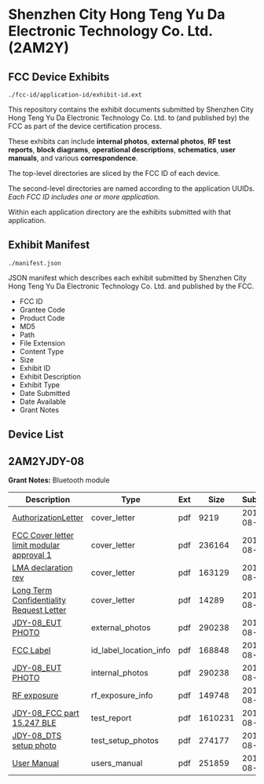 # Shenzhen City Hong Teng Yu Da Electronic Technology Co. Ltd. (2AM2Y)
## FCC Device Exhibits

```
./fcc-id/application-id/exhibit-id.ext
```

This repository contains the exhibit documents submitted by Shenzhen City Hong Teng Yu Da Electronic Technology Co. Ltd. to (and published by) the FCC as part of the device certification process.

These exhibits can include **internal photos**, **external photos**, **RF test reports**, **block diagrams**, **operational descriptions**, **schematics**, **user manuals**, and various **correspondence**.

The top-level directories are sliced by the FCC ID of each device.

The second-level directories are named according to the application UUIDs. *Each FCC ID includes one or more application.*

Within each application directory are the exhibits submitted with that application. 

## Exhibit Manifest

```
./manifest.json
```

JSON manifest which describes each exhibit submitted by Shenzhen City Hong Teng Yu Da Electronic Technology Co. Ltd. and published by the FCC.

- FCC ID
- Grantee Code
- Product Code
- MD5
- Path
- File Extension
- Content Type
- Size
- Exhibit ID
- Exhibit Description
- Exhibit Type
- Date Submitted
- Date Available
- Grant Notes

## Device List
## 2AM2YJDY-08
**Grant Notes:** Bluetooth module

| Description | Type | Ext | Size | Submitted | Available |
| ----------- | ---- | --- | ---- | --------- | --------- |
| [AuthorizationLetter](2AM2YJDY-08/237c1d14fd7034f22a12d5829650f9a7/3511883.pdf) | cover_letter | pdf | 9219 | 2017-08-15 | 2017-08-15 |
| [FCC Cover letter limit modular approval 1](2AM2YJDY-08/237c1d14fd7034f22a12d5829650f9a7/3511885.pdf) | cover_letter | pdf | 236164 | 2017-08-15 | 2017-08-15 |
| [LMA declaration rev](2AM2YJDY-08/237c1d14fd7034f22a12d5829650f9a7/3511890.pdf) | cover_letter | pdf | 163129 | 2017-08-15 | 2017-08-15 |
| [Long Term Confidentiality Request Letter](2AM2YJDY-08/237c1d14fd7034f22a12d5829650f9a7/3511891.pdf) | cover_letter | pdf | 14289 | 2017-08-15 | 2017-08-15 |
| [JDY-08_EUT PHOTO](2AM2YJDY-08/237c1d14fd7034f22a12d5829650f9a7/3511888.pdf) | external_photos | pdf | 290238 | 2017-08-15 | 2017-08-15 |
| [FCC Label](2AM2YJDY-08/237c1d14fd7034f22a12d5829650f9a7/3511886.pdf) | id_label_location_info | pdf | 168848 | 2017-08-15 | 2017-08-15 |
| [JDY-08_EUT PHOTO](2AM2YJDY-08/237c1d14fd7034f22a12d5829650f9a7/3511888.pdf) | internal_photos | pdf | 290238 | 2017-08-15 | 2017-08-15 |
| [RF exposure](2AM2YJDY-08/237c1d14fd7034f22a12d5829650f9a7/3511893.pdf) | rf_exposure_info | pdf | 149748 | 2017-08-15 | 2017-08-15 |
| [JDY-08_FCC part 15.247 BLE](2AM2YJDY-08/237c1d14fd7034f22a12d5829650f9a7/3511889.pdf) | test_report | pdf | 1610231 | 2017-08-15 | 2017-08-15 |
| [JDY-08_DTS setup photo](2AM2YJDY-08/237c1d14fd7034f22a12d5829650f9a7/3511887.pdf) | test_setup_photos | pdf | 274177 | 2017-08-15 | 2017-08-15 |
| [User Manual](2AM2YJDY-08/237c1d14fd7034f22a12d5829650f9a7/3511895.pdf) | users_manual | pdf | 251859 | 2017-08-15 | 2017-08-15 |
